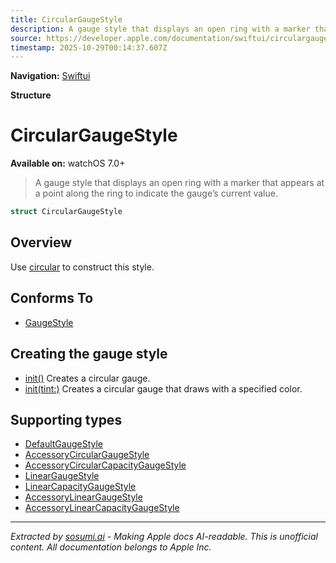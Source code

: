 ```yaml
---
title: CircularGaugeStyle
description: A gauge style that displays an open ring with a marker that appears at a point along the ring to indicate the gauge’s current value.
source: https://developer.apple.com/documentation/swiftui/circulargaugestyle
timestamp: 2025-10-29T00:14:37.607Z
---
```


**Navigation:** [Swiftui](/documentation/swiftui)

**Structure**

# CircularGaugeStyle

**Available on:** watchOS 7.0+

> A gauge style that displays an open ring with a marker that appears at a point along the ring to indicate the gauge’s current value.

```swift
struct CircularGaugeStyle
```

## Overview

Use [circular](/documentation/swiftui/gaugestyle/circular) to construct this style.

## Conforms To

- [GaugeStyle](/documentation/swiftui/gaugestyle)

## Creating the gauge style

- [init()](/documentation/swiftui/circulargaugestyle/init()) Creates a circular gauge.
- [init(tint:)](/documentation/swiftui/circulargaugestyle/init(tint:)) Creates a circular gauge that draws with a specified color.

## Supporting types

- [DefaultGaugeStyle](/documentation/swiftui/defaultgaugestyle)
- [AccessoryCircularGaugeStyle](/documentation/swiftui/accessorycirculargaugestyle)
- [AccessoryCircularCapacityGaugeStyle](/documentation/swiftui/accessorycircularcapacitygaugestyle)
- [LinearGaugeStyle](/documentation/swiftui/lineargaugestyle)
- [LinearCapacityGaugeStyle](/documentation/swiftui/linearcapacitygaugestyle)
- [AccessoryLinearGaugeStyle](/documentation/swiftui/accessorylineargaugestyle)
- [AccessoryLinearCapacityGaugeStyle](/documentation/swiftui/accessorylinearcapacitygaugestyle)

---

*Extracted by [sosumi.ai](https://sosumi.ai) - Making Apple docs AI-readable.*
*This is unofficial content. All documentation belongs to Apple Inc.*
